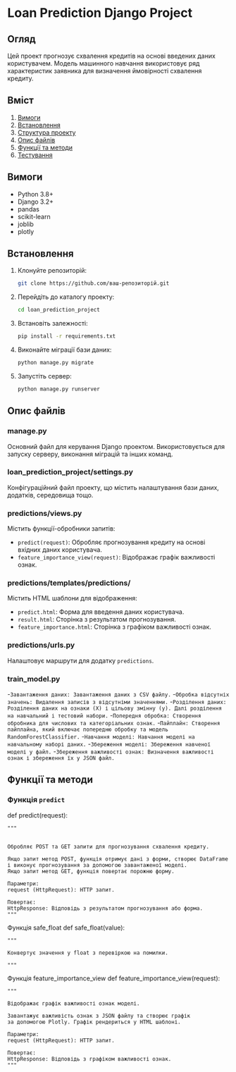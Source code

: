 # Loan Prediction Django Project

## Огляд
Цей проект прогнозує схвалення кредитів на основі введених даних користувачем. 
Модель машинного навчання використовує ряд характеристик заявника для визначення 
ймовірності схвалення кредиту.

## Вміст
1. [Вимоги](#Вимоги)
2. [Встановлення](#Встановлення)
3. [Структура проекту](#Структура-проекту)
4. [Опис файлів](#Опис-файлів)
5. [Функції та методи](#Функції-та-методи)
6. [Тестування](#Тестування)

## Вимоги
- Python 3.8+
- Django 3.2+
- pandas
- scikit-learn
- joblib
- plotly

## Встановлення
1. Клонуйте репозиторій:
    ```bash
    git clone https://github.com/ваш-репозиторій.git
    ```
2. Перейдіть до каталогу проекту:
    ```bash
    cd loan_prediction_project
    ```
3. Встановіть залежності:
    ```bash
    pip install -r requirements.txt
    ```
4. Виконайте міграції бази даних:
    ```bash
    python manage.py migrate
    ```
5. Запустіть сервер:
    ```bash
    python manage.py runserver
    ```


## Опис файлів

### manage.py
Основний файл для керування Django проектом. Використовується для запуску серверу,
виконання міграцій та інших команд.

### loan_prediction_project/settings.py
Конфігураційний файл проекту, що містить налаштування бази даних, додатків, середовища тощо.

### predictions/views.py
Містить функції-обробники запитів:
- `predict(request)`: Обробляє прогнозування кредиту на основі вхідних даних користувача.
- `feature_importance_view(request)`: Відображає графік важливості ознак.

### predictions/templates/predictions/
Містить HTML шаблони для відображення:
- `predict.html`: Форма для введення даних користувача.
- `result.html`: Сторінка з результатом прогнозування.
- `feature_importance.html`: Сторінка з графіком важливості ознак.

### predictions/urls.py
Налаштовує маршрути для додатку `predictions`.

### train_model.py

-`Завантаження даних: Завантаження даних з CSV файлу.`
-`Обробка відсутніх значень: Видалення записів з відсутніми значеннями.`
-`Розділення даних: Розділення даних на ознаки (X) і цільову змінну (y). Далі розділення
  на навчальний і тестовий набори.`
-`Попередня обробка: Створення обробника для числових та категоріальних ознак.`
-`Пайплайн: Створення пайплайна, який включає попередню обробку та модель RandomForestClassifier.`
-`Навчання моделі: Навчання моделі на навчальному наборі даних.`
-`Збереження моделі: Збереження навченої моделі у файл.`
-`Збереження важливості ознак: Визначення важливості ознак і збереження їх у JSON файл.`

## Функції та методи

### Функція `predict`
def predict(request):
   
    """


    Обробляє POST та GET запити для прогнозування схвалення кредиту.
    
    Якщо запит метод POST, функція отримує дані з форми, створює DataFrame
    і виконує прогнозування за допомогою завантаженої моделі.
    Якщо запит метод GET, функція повертає порожню форму.
    
    Параметри:
    request (HttpRequest): HTTP запит.
    
    Повертає:
    HttpResponse: Відповідь з результатом прогнозування або форма.
    """

Функція safe_float
def safe_float(value):
   
    """

    Конвертує значення у float з перевіркою на помилки.
    
    """

Функція feature_importance_view
def feature_importance_view(request):

    """

    Відображає графік важливості ознак моделі.
    
    Завантажує важливість ознак з JSON файлу та створює графік
    за допомогою Plotly. Графік рендериться у HTML шаблоні.
    
    Параметри:
    request (HttpRequest): HTTP запит.
    
    Повертає:
    HttpResponse: Відповідь з графіком важливості ознак.
    """
   
